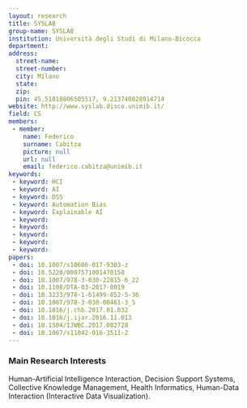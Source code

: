 ```yaml
---
layout: research
title: SYSLAB
group-name: SYSLAB
institution: Università degli Studi di Milano-Bicocca
department: 
address: 
  street-name: 
  street-number: 
  city: Milano
  state: 
  zip: 
  pin: 45.51818806505517, 9.213740828914714
website: http://www.syslab.disco.unimib.it/
field: CS
members: 
 - member: 
    name: Federico
    surname: Cabitza
    picture: null
    url: null
    email: federico.cabitza@unimib.it
keywords: 
 - keyword: HCI
 - keyword: AI
 - keyword: DSS
 - keyword: Automation Bias
 - keyword: Explainable AI 
 - keyword: 
 - keyword: 
 - keyword: 
 - keyword: 
 - keyword: 
papers: 
 - doi: 10.1007/s10606-017-9303-z
 - doi: 10.5220/0007571001470158
 - doi: 10.1007/978-3-030-22815-6_22
 - doi: 10.1108/DTA-03-2017-0019
 - doi: 10.3233/978-1-61499-852-5-36
 - doi: 10.1007/978-3-030-00461-3_5
 - doi: 10.1016/j.chb.2017.01.032
 - doi: 10.1016/j.ijar.2016.11.013
 - doi: 10.1504/IJWBC.2017.082728
 - doi: 10.1007/s11042-016-3511-2
---
```



### Main Research Interests
Human-Artificial Intelligence Interaction, Decision Support Systems, Collective Knowledge Management, Health Informatics, Human-Data Interaction (Interactive Data Visualization). 
